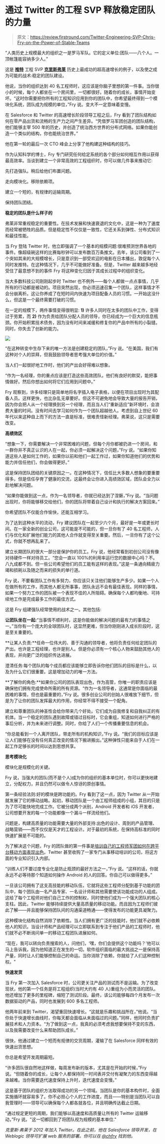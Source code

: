 # 通过 Twitter 的工程 SVP 释放稳定团队的力量

> 原文：<https://review.firstround.com/Twitter-Engineering-SVP-Chris-Fry-on-the-Power-of-Stable-Teams>

“人类历史上规模最大的组织之一是罗马军队。它的定义单位:团队——八个人。一顶帐篷能容纳多少人。”

这是 [](http://www.twitter.com/ "null") **[推特](http://www.twitter.com/ "null")** [](http://www.twitter.com/ "null")工程 SVP **[克里斯弗莱](https://www.crunchbase.com/person/chris-fry "null")** 历史上最成功的超高速增长的例子，以及使之成为可能的战术:稳定的团队建设。

他说，当你的组织达到 40 名工程师时，这应该是你脑子里想的第一件事。当你很小的时候，每个人都坐在一个房间里，一切都很好。随着你的成长，事情开始变坏。“这时你需要把你所有的工程知识应用到你的团队中，你希望最终得到一个模块化系统，团队成为规模的单位，”Fry 说。变大不一定意味着变慢。

在 Salesforce 和 Twitter 的高速增长阶段领导工程之后，Fry 看到了团队结构如何在零产品出货和流畅的生产力之间产生差异。“凭借罗马军团创造的团队结构，他们能够主宰 500 年的历史，并创造了统治西方世界的分布式网络。如果你能创造一个类似的结构，你也能统治世界。”

他在第一轮的最后一次 CTO 峰会上分享了他构建这种结构的技巧。

作为认知科学的博士，Fry 专门研究任何给定系统的各个部分如何相互作用以获得最高效率。当谈到建立一个非常高效的工程组织时，你可以做几件事来推动它:

先打造强队。稍后给他们布置问题。

走向模块化。移除依赖项。

建立一个短的，有规律的运输周期。

保持团队团结。

**稳定的团队是什么样子的**

弗莱非常重视稳定的重要性。在技术发展和快速衰退的文化中，这是一种为了速度而经常被牺牲的品质。但是稳定性不仅仅是一致性，它还关系到弹性、分布式知识和最佳性能。

当 Fry 登陆 Twitter 时，他立即强调了一个基本的规模问题:很难预测世界各地的事件。像超级碗这样的比赛每秒钟可以发布数百万条推文。去年，该公司看到了一个突如其来的大规模增长，只是意识到一部受欢迎的电影在日本播出，敦促每个人同时发推特。在这种情况下，几乎不可能做好准备。但是，Twitter 越来越多地经受住了最意想不到的事件 Fry 将这种变化归因于其成长过程中的组织变化。

当大多数科技公司刚刚起步时 Twitter 也不例外——每个人都做一点点事情，几乎所有的行动都是被动的。项目突然出现，你必须迅速召集一个团队，这样事情才不会分崩离析。这让你养成了在短时间内快速为项目配备人员的习惯。一开始这没什么，但这是一个最终需要打破的习惯。

在一定的规模下，两件事情变得很明显: **1)** 许多人同时在太多的团队中工作，变得过于劳累，而 **2)** 作为负责给团队分配人员的领导，你已经成为一个巨大的信息瓶颈。你开始积累技术债务，因为没有时间来减缓和修复你的产品中所有的小裂缝。同时，你失去了创新的能力。

![](img/3055b9682863c8a3c7ebb934723d5a77.png)

“在这种转变中生存下来的唯一方法是创建稳定的团队，”Fry 说。“在美国，我们有这种对个人的崇拜，但我鼓励领导者思考强大单位的价值。”

当人们一起很好地工作时，他们的产出会好得难以想象。

“作为一名经理，你的重点应该是打造这些高效团队，他们有良好的默契，能把事情做好。然后你想出如何将它们应用到问题中。”

Fry 观察到，许多经理只是简单地将名字插入电子表格，以便在项目出现时为其配备人员。这样更快，也比杂乱无章要好。但这不可避免地会导致大量的报告开销，因为你会把人从一个经理换到另一个经理，而且当人们“重新适应”新环境时，会浪费大量的时间。没有时间去学习如何作为一个团队超越他人。考虑到自上世纪 60 年代以来这种自上而下的方法一直是标准，很难责怪新经理。弗莱说，这只是需要改变。

**高绩效区**

“想象一下，你需要解决一个非常困难的问题，但每个月你都被扔进一个房间，和一群你并不真正认识的人在一起，你必须一起解决这个问题，”Fry 说。“如果你知道这些人是如何工作的，如果你以前和他们一起工作过，如果你知道他们的优势和能力并信任他们，你会做得更好。”

这是保持团队团结的关键原因之一。在这种情况下，信任比大多数人想象的要重要得多。但是信任孕育了健康的交流，这最终会让你进入高绩效区域，团队会全力以赴地解决问题。

“如果你能做到这一点，作为一名领导者，你就已经达到了涅磐，”Fry 说。“当问题出现时，你将能够移交给他们，你的团队将带着自己设计和执行的解决方案回来。”

你希望团队不仅能合作愉快，还能互相学习。

为了达到这种水平的流动，Fry 建议团队在一起至少六个月，最好是一年或更长时间。在一家全新的创业公司，这可能是不可能的，但一旦你有了 40 名工程师，人们与优化和扩展他们能力的其他人合作就变得至关重要。然后，一旦你有了这个公式，你就不想再乱来了。

建立长期团队的很大一部分是保护你的员工。Fry 说，他经常看到初创公司没有像对待硬件一样对待员工。“您会一直以 100%的利用率运行您的数据中心吗？不。八九成都不到。但一些公司希望他们的员工能有这样的表现。”这是一条通向精疲力竭和损耗以及随之而来的损失的单行道。

Fry 说，不要看团队工作有多努力，你应该只关注他们能够生产多少。如果一个人在做所有的工作，而其他人都无所事事，团队永远不会有最佳表现。同样的事情，如果一个努力工作的团队被一个表现不佳的人所阻碍。确保每个人都均衡地、可持续地工作是完成最多工作的最佳方式。

这是 Fry 组建强队经常使用的战术之一。其他包括:

**让团队坐在一起:**“当事情不顺利时，这是你能做的解决问题的最有力的事情之一。”当你有一个庞大的全球团队时，这显然更难，但当你刚刚进入成长阶段时，这是至关重要的。

**让某人负责:**任命一位伟大的、善于沟通的领导者，他将负责任何给定团队的产出。也许是工程经理，也许是别人。但是你必须有一个核心人物来鼓励其他人的表现，并向更广泛的组织传达进展。

澄清任务:每个团队的每个成员都应该能够立即告诉你他们团队的目标是什么，以及为什么它们很重要。这是增加动力的唯一方法。

**了解你的角色:**如果你公司的团队表现出色，作为高管，你唯一的职责应该是确保他们拥有完成使命所需的所有资源。“作为一名领导者，这通常是你面临的最困难的事情，但也是最重要的，”Fry 说。很多创业公司的创始人很难放下细节，但是为了让你的团队发挥最大的作用，你经常不得不接受一个配角。

建立和尊重团队的神圣性会给你带来几个好处。它们成为自我修复和自我纠正的有机体。当一个稳定的团队遇到故障或错过目标时，它会重组，知道如何进行严格的事后分析，并为未来进行调整。同时，你给了人们一个传播重要信息的机会。

“你总能看到一个人离开团队，带走所有的机构知识，”Fry 说。“我们的目标应该是让人们能够在没有任何真正改变的情况下搬进搬出。”这种弹性只能来自于人们在一起工作足够长的时间以达到思想共享。

**思考模块化**

模块化是规模化的关键。

Fry 说，当强大的团队(而不是个人)成为你的组织的基本单位时，你可以更快地建立，分配权力，并且仍然可以做令人惊讶的原创事情。

第一条经验法则:好的模块是跨功能的。Fry 看到了这一点，因为 Twitter 从一开始就发展了它的移动战略。起初，移动团队是一个由工程师组成的小组，其目的只是为了尽可能快地完成工作。它被分成两个派别，Android 开发者和 iOS 开发者，公司想要开发的每一个功能都像一个漏斗一样流经他们。

问题是，构建高质量的功能需要大量的外部支持:出色的设计、周到的产品管理、战略营销——而不仅仅是天才的工程设计。对于最初的系统，在保持高标准的同时快速扩展是不可能的。

为了解决这个问题，Fry 的团队做的第一件事是[培训自己的工程师军团如何在跨平台移动方面表现出色](https://blog.twitter.com/2013/twitter-university-building-a-world-class-engineering-organization "null")。Twitter 甚至收购了一家专门从事移动培训的公司，将这方面的专业知识引入内部。

“训练人们不要过度专业化是防止瓶颈的最好方法之一，”Fry 说。“这样的话，你就永远不必等待那个知道如何操作 Android 的人的回答。你自己可以做得更多。”

一旦该公司拥有了这支高技能的移动队伍，它就将这些工程师分配到基于功能的团队中，每个团队由一名产品专家、一名设计师和其他需要使该功能成功的人组成。这给了每个工程师对他们自己工作的控制权，同时使他们成为一个强大团队的核心支柱。因此，Twitter 能够持续提供大量高质量的移动功能。而且因为工程师们彼此了解——并且能够保持团队间的沟通渠道畅通——使得发布的功能更具凝聚力。

这种模块化结构自然消除了依赖性。当人们拥有更广泛的技能时，他们就不必依赖他人的知识。当设计师和产品经理可以立即联系到专注于他们产品的工程师时，他们就不必不断询问单一的移动工程团队进展如何。

“现在，我可以转向负责搜索的人，问他们，‘嘿，你们会提供这个功能吗？’他可以马上告诉我，因为他知道正在发生的一切。软件组织面临的最大挑战之一是保持高产量，同时让人们能够控制自己的命运。当你消除了依赖，你就给了人们这种控制权。"

**快速发货**

当 Fry 第一次加入 Salesforce 时，公司更关注产品的测试而不是运输。为了改变现状，他的第一个任务是将工程组织(当时大约有 40 人)重组为小而灵活的团队。他还增加了更多的里程碑，缩短了测试阶段。最终，该公司能够每四个月发布一次数据驱动的产品，同时也发展到 600 多名工程师。

他两年前来到 Twitter，渴望重回快速增长。“这就是乐趣和挑战所在，”他说。“当你处于快速增长曲线时，你每天都会面临从未面临过的问题。”同样，他同时负责扩展技术和人力资本。“为了做到这一点，我真的必须考虑我想要保持不变的东西，以及我需要改变什么来帮助团队成长。”

很快，他通过建立一个短而有规律的交货周期，灌输了在 Salesforce 同样有效的快速出货思想。

你总是希望开发周期最短。

“许多团队很自然地这样做，每周发布新的版本，尤其是在开始的时候，”Fry 说。“但随着你的成长，让每个人都保持同一时间表并交付有凝聚力的东西变得越来越难。当你需要迭代速度保持上升时，迭代速度会变慢。”

这是基于团队的组织方法取得成功的另一个领域。当团队是你的基本构件时，全面实施循环就容易多了。你不必担心个人的工作进度，而且——特别是当团队可以自我管理时——领导可以确保每个人都各就各位，并且明确传达截止日期。

“通过规定更短的周期，我们能够以高速度和高质量让所有的 Twitter 运输移动，”Fry 说。"这一切都回到了将团队视为规模的基本单位."

*克里斯·弗莱于 2012 年加入 Twitter。在此之前，他在 Salesforce 领导开发，在 Weblogic 领导可扩展 web 服务的部署。你可以在* *[@chfry](www.twitter.com/chfry "null")* *找到他。*